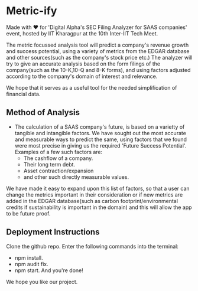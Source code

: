 # Metric-ify

Made with ❤️ for 'Digital Alpha's SEC Filing Analyzer for SAAS companies' event, hosted by IIT Kharagpur at the 10th Inter-IIT Tech Meet.

The metric focussed analysis tool will predict a company's revenue growth and success potential, using a variety of metrics from the EDGAR database and other sources(such as the company's stock price etc.)
The analyzer will try to give an accurate analysis based on the form filings of the company(such as the 10-K,10-Q and 8-K forms), and using factors adjusted according to the company's domain of interest and relevance.

We hope that it serves as a useful tool for the needed simplification of financial data.

## Method of Analysis

- The calculation of a SAAS company's future, is based on a varietty of tangible and intangible factors. We have sought out the most accurate and measurable ways to predict the same, using factors that we found were most precise in giving us the required 'Future Success Potential'. Examples of a few such factors are:
   - The cashflow of a company.
   - Their long term debt.
   - Asset contraction/expansion
   - and other such directly measurable values.

We have made it easy to expand upon this list of factors, so that a user can change the metrics important in their consideration or if new metrics are added in the EDGAR database(such as carbon footprint/environmental credits if sustainability is important in the domain) and this will allow the app to be future proof.

## Deployment Instructions

Clone the github repo.
Enter the following commands into the terminal: 

- npm install. 
- npm audit fix. 
- npm start. 
And you're done!

We hope you like our project.
